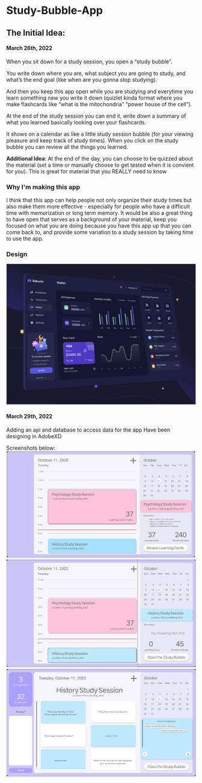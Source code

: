 # Study-Bubble-App

## The Initial Idea: 
#### March 26th, 2022
When you sit down for a study session, you open a “study bubble”.

You write down where you are, what subject you are going to study, and what’s the end goal (like when are you gonna stop studying).

And then you keep this app open while you are studying and everytime you learn something new you write it down (quizlet kinda format where you make flashcards like “what is the mitochondria” “power house of the cell”).

At the end of the study session you can end it, write down a summary of what you learned basically looking over your flashcards.

It shows on a calendar as like a little study session bubble (for your viewing pleasure and keep track of study times). When you click on the study bubble you can review all the things you learned.

<b>Additional Idea</b>: At the end of the day, you can choose to be quizzed about the material (set a time or manually choose to get tested when it is convient for you). This is great for material that you REALLY need to know

### Why I'm making this app
I think that this app can help people not only organize their study times but also make them more effective - especially for people who have a difficult time with memorization or long term memory. It would be also a great thing to have open that serves as a background of your material, keep you focused on what you are doing because you have this app up that you can come back to, and provide some variation to a study session by taking time to use the app. 

### Design
![](inspo1.png)

#### March 29th, 2022
Adding an api and database to access data for the app
Have been designing in AdobeXD 

Screenshots below:
![](design1.png)
![](design2.png)
![](design3.png)

